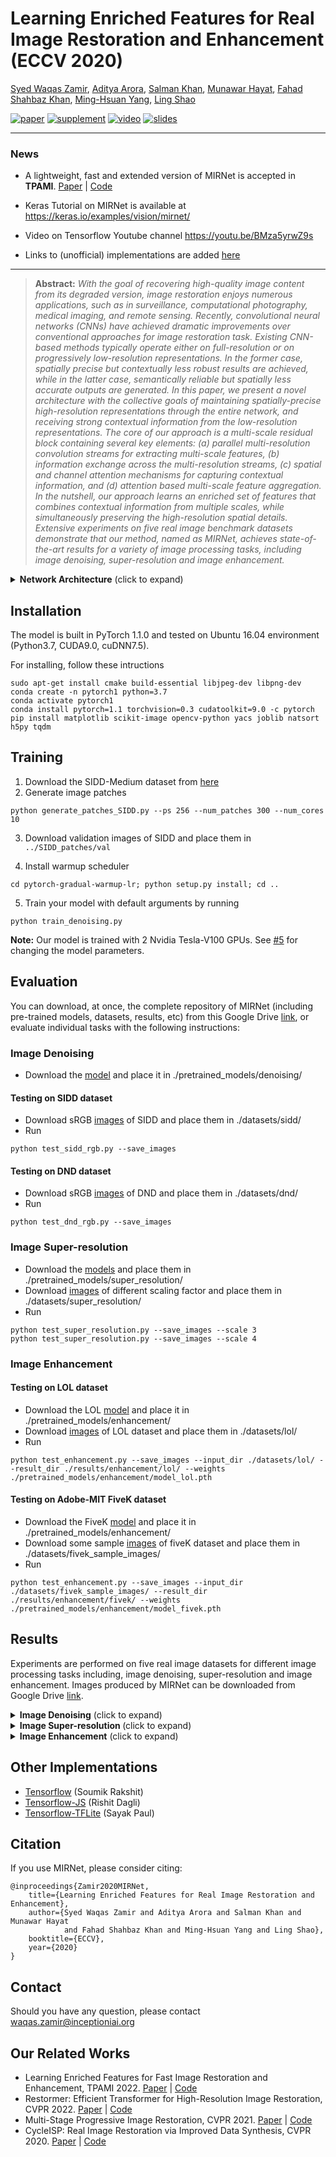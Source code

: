 # Learning Enriched Features for Real Image Restoration and Enhancement (ECCV 2020)

[Syed Waqas Zamir](https://scholar.google.ae/citations?hl=en&user=POoai-QAAAAJ), [Aditya Arora](https://adityac8.github.io/), [Salman Khan](https://salman-h-khan.github.io/), [Munawar Hayat](https://scholar.google.com/citations?user=Mx8MbWYAAAAJ&hl=en), [Fahad Shahbaz Khan](https://scholar.google.es/citations?user=zvaeYnUAAAAJ&hl=en), [Ming-Hsuan Yang](https://scholar.google.com/citations?user=p9-ohHsAAAAJ&hl=en), [Ling Shao](https://scholar.google.com/citations?user=z84rLjoAAAAJ&hl=en)


[![paper](https://img.shields.io/badge/arXiv-Paper-brightgreen)](https://arxiv.org/abs/2003.06792)
[![supplement](https://img.shields.io/badge/Supplementary-Material-B85252)](https://drive.google.com/file/d/1QIKp7h7Rd85odaS6bDoeDGXb0VLKo8I9/view?usp=sharing)
[![video](https://img.shields.io/badge/Video-Presentation-F9D371)](https://www.youtube.com/watch?v=6xSzRjAodv4)
[![slides](https://img.shields.io/badge/Presentation-Slides-B762C1)](https://drive.google.com/file/d/1hnhqSrjqQQiYn7XPAGpFgMBTfBlb1QAy/view?usp=sharing)

<hr />

### News
- A lightweight, fast and extended version of MIRNet is accepted in **TPAMI**. [Paper](https://www.waqaszamir.com/publication/zamir-2022-mirnetv2/) | [Code](https://github.com/swz30/MIRNetv2)

- Keras Tutorial on MIRNet is available at https://keras.io/examples/vision/mirnet/ 

- Video on Tensorflow Youtube channel https://youtu.be/BMza5yrwZ9s

- Links to (unofficial) implementations are added [here](#other-implementations)

<hr />

> **Abstract:** *With the goal of recovering high-quality image content from its degraded version, image restoration enjoys numerous applications, such as in surveillance, computational photography, medical imaging, and remote sensing.  Recently, convolutional neural networks (CNNs) have achieved dramatic improvements over conventional approaches for image restoration task. Existing CNN-based methods typically operate either on full-resolution or on progressively low-resolution representations. In the former case, spatially precise but contextually less robust results are achieved, while in the latter case, semantically reliable but spatially less accurate outputs are generated. In this paper, we present a novel architecture with the collective goals of maintaining spatially-precise high-resolution representations through the entire network, and receiving strong contextual information from the low-resolution representations.  The core of our approach is a multi-scale residual block containing several key elements: (a) parallel multi-resolution convolution streams for extracting multi-scale features, (b) information exchange across the multi-resolution streams, (c) spatial and channel attention mechanisms for capturing contextual information, and (d) attention based multi-scale feature aggregation. In the nutshell, our approach learns an enriched set of features that combines contextual information from multiple scales, while simultaneously preserving the high-resolution spatial details. Extensive experiments on five real image benchmark datasets demonstrate that our method, named as MIRNet, achieves state-of-the-art results for a variety of image processing tasks, including image denoising, super-resolution and image enhancement.* 

<details>
  <summary> <strong>Network Architecture</strong> (click to expand) </summary>
 
<p align="center">
  <img src = "https://i.imgur.com/vmywppl.png" width="700">
  <br/>
  <b> Overall Framework of MIRNet </b>
</p>

<table>
  <tr>
    <td> <img src = "https://i.imgur.com/tqpje3M.png" width="600"> </td>
    <td> <img src = "https://i.imgur.com/DQ6SYaH.png" width="300"> </td>
  </tr>
  <tr>
    <td><p align="center"><b>Selective Kernel Feature Fusion (SKFF)</b></p></td>
    <td><p align="center"> <b>Downsampling Module</b></p></td>
  </tr>
</table>

<table>
<tr>
    <td> <img src = "https://i.imgur.com/FmHQ0VD.png" width="600"> </td>
    <td> <img src = "https://i.imgur.com/aOAFSkq.png" width="300"> </td>
  </tr>
  <tr>
    <td><p align="center"><b>Dual Attention Unit (DAU)</b></p></td>
    <td><p align="center"><b>Upsampling Module</b></p></td>
  </tr>
</table>

</details>

## Installation
The model is built in PyTorch 1.1.0 and tested on Ubuntu 16.04 environment (Python3.7, CUDA9.0, cuDNN7.5).

For installing, follow these intructions
```
sudo apt-get install cmake build-essential libjpeg-dev libpng-dev
conda create -n pytorch1 python=3.7
conda activate pytorch1
conda install pytorch=1.1 torchvision=0.3 cudatoolkit=9.0 -c pytorch
pip install matplotlib scikit-image opencv-python yacs joblib natsort h5py tqdm
```


## Training
1. Download the SIDD-Medium dataset from [here](https://www.eecs.yorku.ca/~kamel/sidd/dataset.php)
2. Generate image patches
```
python generate_patches_SIDD.py --ps 256 --num_patches 300 --num_cores 10
```
3. Download validation images of SIDD and place them in `../SIDD_patches/val`
 
4. Install warmup scheduler

```
cd pytorch-gradual-warmup-lr; python setup.py install; cd ..
```

5. Train your model with default arguments by running

```
python train_denoising.py
```

**Note:** Our model is trained with 2 Nvidia Tesla-V100 GPUs. See [#5](https://github.com/swz30/MIRNet/issues/5) for changing the model parameters.  

## Evaluation
You can download, at once, the complete repository of MIRNet (including pre-trained models, datasets, results, etc) from this Google Drive  [link](https://drive.google.com/drive/folders/1C2XCufoxxckQ29EkxERFPxL8R3Kx68ZG?usp=sharing), or evaluate individual tasks with the following instructions:

### Image Denoising 
- Download the [model](https://drive.google.com/file/d/13PGkg3yaFQCvz6ytN99Heh_yyvfxRCdG/view?usp=sharing) and place it in ./pretrained_models/denoising/

#### Testing on SIDD dataset
- Download sRGB [images](https://drive.google.com/drive/folders/1j5ESMU0HJGD-wU6qbEdnt569z7sM3479?usp=sharing) of SIDD and place them in ./datasets/sidd/
- Run
```
python test_sidd_rgb.py --save_images
```
#### Testing on DND dataset
- Download sRGB [images](https://drive.google.com/drive/folders/1-IBw_J0gdlM6AlqSm3Z7XWTXR-So4xzp?usp=sharing) of DND and place them in ./datasets/dnd/
- Run
```
python test_dnd_rgb.py --save_images
```
### Image Super-resolution
- Download the [models](https://drive.google.com/drive/folders/1yMtXbk6RXoFfmeRRGu1XfNFSHH6bSUoR?usp=sharing) and place them in ./pretrained_models/super_resolution/
- Download [images](https://drive.google.com/drive/folders/1mAr0YCqBJFXsnOnOp0WWxkAiGF9DQAe8?usp=sharing) of different scaling factor and place them in ./datasets/super_resolution/
- Run
```
python test_super_resolution.py --save_images --scale 3
python test_super_resolution.py --save_images --scale 4
```

### Image Enhancement 
#### Testing on LOL dataset
- Download the LOL [model](https://drive.google.com/file/d/1t_FcBuMZD5th2KWVVNXYGJ7bMz5ZAWvF/view?usp=sharing) and place it in ./pretrained_models/enhancement/
- Download [images](https://drive.google.com/drive/folders/1LR6J4tkG6DLHqsipsMgHgU_p1xOZjdAA?usp=sharing) of LOL dataset and place them in ./datasets/lol/
- Run
```
python test_enhancement.py --save_images --input_dir ./datasets/lol/ --result_dir ./results/enhancement/lol/ --weights ./pretrained_models/enhancement/model_lol.pth
```
#### Testing on Adobe-MIT FiveK dataset
- Download the FiveK [model](https://drive.google.com/file/d/1BsXOvhMz2z80E_V93dgD6QaEspZE0w-u/view?usp=sharing) and place it in ./pretrained_models/enhancement/
- Download some sample [images](https://drive.google.com/drive/folders/1tyrELge59GdhZ18VR6yFwVb5Kenq2hSd?usp=sharing) of fiveK dataset and place them in ./datasets/fivek_sample_images/
- Run
```
python test_enhancement.py --save_images --input_dir ./datasets/fivek_sample_images/ --result_dir ./results/enhancement/fivek/ --weights ./pretrained_models/enhancement/model_fivek.pth
```


## Results

Experiments are performed on five real image datasets for different image processing tasks including, image denoising, super-resolution and image enhancement. Images produced by MIRNet can be downloaded from Google Drive [link](https://drive.google.com/drive/folders/1z6bFP7ydBaQOPmk8n1byYY0xcLx7aBHp?usp=sharing).

<details>
  <summary> <strong>Image Denoising</strong> (click to expand) </summary>
<img src = "https://i.imgur.com/te123qk.png" ></details>

<details>
  <summary> <strong>Image Super-resolution </strong> (click to expand) </summary>
<img src = "https://i.imgur.com/pBdUPXa.png" ></details>

<details>
  <summary> <strong>Image Enhancement</strong> (click to expand) </summary>
<img src = "https://i.imgur.com/TZRBlux.png" ></details>

## Other Implementations
- [Tensorflow](https://github.com/soumik12345/MIRNet) (Soumik Rakshit)
- [Tensorflow-JS](https://github.com/Rishit-dagli/MIRNet-TFJS) (Rishit Dagli) 
- [Tensorflow-TFLite](https://github.com/sayakpaul/MIRNet-TFLite-TRT) (Sayak Paul)


## Citation
If you use MIRNet, please consider citing:

    @inproceedings{Zamir2020MIRNet,
        title={Learning Enriched Features for Real Image Restoration and Enhancement},
        author={Syed Waqas Zamir and Aditya Arora and Salman Khan and Munawar Hayat
                and Fahad Shahbaz Khan and Ming-Hsuan Yang and Ling Shao},
        booktitle={ECCV},
        year={2020}
    }

## Contact
Should you have any question, please contact waqas.zamir@inceptioniai.org

## Our Related Works
- Learning Enriched Features for Fast Image Restoration and Enhancement, TPAMI 2022. [Paper](https://www.waqaszamir.com/publication/zamir-2022-mirnetv2/) | [Code](https://github.com/swz30/MIRNetv2)
- Restormer: Efficient Transformer for High-Resolution Image Restoration, CVPR 2022. [Paper](https://arxiv.org/abs/2111.09881) | [Code](https://github.com/swz30/Restormer)
- Multi-Stage Progressive Image Restoration, CVPR 2021. [Paper](https://arxiv.org/abs/2102.02808) | [Code](https://github.com/swz30/MPRNet)
- CycleISP: Real Image Restoration via Improved Data Synthesis, CVPR 2020. [Paper](https://arxiv.org/abs/2003.07761) | [Code](https://github.com/swz30/CycleISP)
